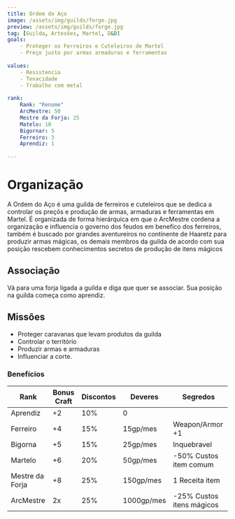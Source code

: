 ```yaml
---
title: Ordem do Aço
image: /assets/img/guilds/forge.jpg
preview: /assets/img/guilds/forge.jpg
tag: [Guilda, Artesões, Martel, D&D]
goals:
    - Proteger os Ferreiros e Cuteleiros de Martel
    - Preço justo por armas armaduras e ferramentas
     
values:
    - Resistencia
    - Tenacidade
    - Trabalho com metal
     
rank:
    Rank: "Renome"
    ArcMestre: 50
    Mestre da Forja: 25
    Matelo: 10
    Bigornar: 5
    Ferreiro: 3
    Aprendiz: 1
    
---
```


# Organização
A Ordem do Aço é uma guilda de ferreiros e cuteleiros que se dedica a controlar os preçõs e produção de armas, armaduras e ferramentas em Martel. É organizada de forma hierárquica em que o ArcMestre cordena a organização e influencia o governo dos feudos em benefíco dos ferreiros, também é buscado por grandes aventureiros no continente de Haaretz para produzir armas mágicas, os demais membros da guilda de acordo com sua posição rescebem conhecimentos secretos de produção de itens mágicos


## Associação
Vá para uma forja ligada a guilda e diga que quer se associar. Sua posição na guilda começa como aprendiz.


## Missões
* Proteger caravanas que levam produtos da guilda
* Controlar o território
* Produzir armas e armaduras
* Influenciar a corte.

### Benefícios

| Rank            | Bonus Craft | Discontos | Deveres  | Segredos              |
|-----------------|-------------|-----------|----------|-----------------------|
| Aprendiz        | +2          | 10%       | 0        |                       |
| Ferreiro        | +4          | 15%       | 15gp/mes | Weapon/Armor +1       |
| Bigorna         | +5          | 15%       | 25gp/mes | Inquebravel           |
| Martelo         | +6          | 20%       | 50gp/mes | -50% Custos item comum|
| Mestre da Forja | +8          | 25%       | 150gp/mes| 1 Receita item        |
| ArcMestre       | 2x          | 25%       | 1000gp/mes| -25% Custos itens mágicos|


